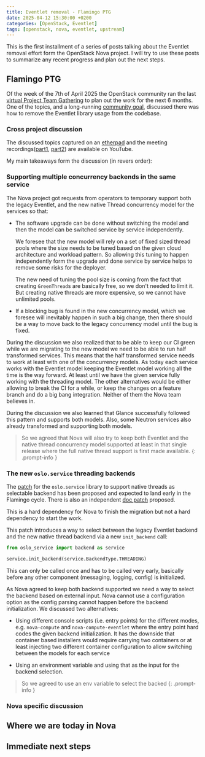 ```yaml
---
title: Eventlet removal - Flamingo PTG
date: 2025-04-12 15:30:00 +0200
categories: [OpenStack, Eventlet]
tags: [openstack, nova, eventlet, upstream]
---
```


This is the first installment of a series of posts talking about the Eventlet
removal effort form the OpenStack Nova project. I will try to use these posts
to summarize any recent progress and plan out the next steps.

## Flamingo PTG

Of the week of the 7th of April 2025 the OpenStack community ran the last
[virtual Project Team Gathering](https://ptg.opendev.org/) to plan out the work
for the next 6 months. One of the topics, and a long-running [community
goal](https://governance.openstack.org/tc/goals/selected/remove-eventlet.html),
discussed there was how to remove the Eventlet library usage from the
codebase.

### Cross project discussion

The discussed topics captured on an
[etherpad](https://etherpad.opendev.org/p/apr2025-ptg-eventlet) and the meeting
recordings([part1](https://youtu.be/uwtDJpATPik),
[part2](https://youtu.be/Epq9EaePzIM)) are available on YouTube.

My main takeaways form the discussion (in revers order):

### Supporting multiple concurrency backends in the same service

The Nova project got requests from operators to temporary support both the
legacy Eventlet, and the new native Thread concurrency model for the services
so that:

* The software upgrade can be done without switching the model and then the
  model can be switched service by service independently.

  We foresee that the new model will rely on a set of fixed sized thread pools
  where the size needs to be tuned based on the given cloud architecture and
  workload pattern. So allowing this tuning to happen independently form the
  upgrade and done service by service helps to remove some risks for the
  deployer.

  The new need of tuning the pool size is coming from the fact that creating
  `GreenThread`s are basically free, so we don't needed to limit it. But
  creating native threads are more expensive, so we cannot have unlimited
  pools.

* If a blocking bug is found in the new concurrency model, which we foresee
  will inevitably happen in such a big change, then there should be a way to
  move back to the legacy concurrency model until the bug is fixed.

During the discussion we also realized that to be able to keep our CI green
while we are migrating to the new model we need to be able to run half
transformed services. This means that the half transformed service needs to
work at least with one of the concurrency models. As today each service works
with the Eventlet model keeping the Eventlet model working all the time is the
way forward. At least until we have the given service fully working with the
threading model. The other alternatives would be either allowing to
break the CI for a while, or keep the changes on a feature branch and do a big
bang integration. Neither of them the Nova team believes in.

During the discussion we also learned that Glance successfully followed this
pattern and supports both models. Also, some Neutron services also already
transformed and supporting both models.

> So we agreed that Nova will also try to keep both Eventlet and the native
thread concurrency model supported at least in that single release where the
full native thread support is first made available.
{: .prompt-info }

### The new `oslo.service` threading backends

The [patch](https://review.opendev.org/c/openstack/oslo.service/+/945720)
for the `oslo.service` library to support native threads as selectable
backend has been proposed and expected to land early in the Flamingo cycle.
There is also an independent
[doc patch](https://review.opendev.org/c/openstack/oslo.service/+/940664)
proposed.

This is a hard dependency for Nova to finish the migration but not a hard
dependency to start the work.

This patch introduces a way to select between the legacy Eventlet backend
and the new native thread backend via a new `init_backend` call:

```python
from oslo_service import backend as service

service.init_backend(service.BackendType.THREADING)
```

This can only be called once and has to be called very early, basically
before any other component (messaging, logging, config) is initialized.

As Nova agreed to keep both backend supported we need a way to select the
backend based on external input. Nova cannot use a configuration option as the
config parsing cannot happen before the backend initialization. We discussed
two alternatives:

* Using different console scripts (i.e. entry points) for the different modes,
  e.g. `nova-compute` and `nova-compute-eventlet` where the entry point hard
  codes the given backend initialization. It has the downside that container
  based installers would require carrying two containers or at least injecting
  two different container configuration to allow switching between the models
  for each service

* Using an environment variable and using that as the input for the backend
  selection.

> So we agreed to use an env variable to select the backed
{: .prompt-info }

### Nova specific discussion

## Where we are today in Nova

## Immediate next steps
